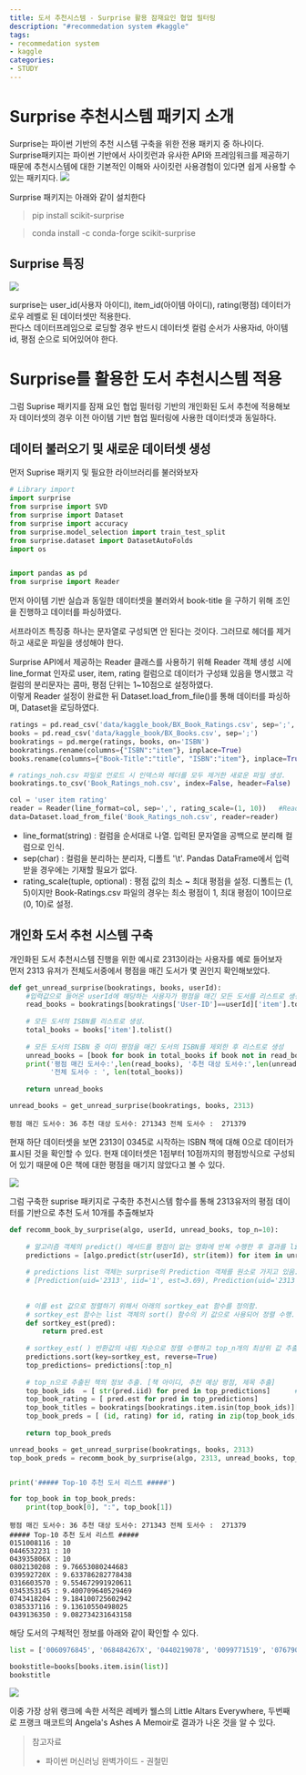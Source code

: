 ```yaml
---
title: 도서 추천시스템 - Surprise 활용 잠재요인 협업 필터링
description: "#recommedation system #kaggle"
tags:
- recommedation system
- kaggle
categories:
- STUDY
---
```


# Surprise 추천시스템 패키지 소개

Surprise는 파이썬 기반의 추천 시스템 구축을 위한 전용 패키지 중 하나이다.  
Surprise패키지는 파이썬 기반에서 사이킷런과 유사한 API와 프레임워크를 제공하기 때문에 추천시스템에 대한 기본적인 이해와 사이킷런 사용경험이 있다면 쉽게 사용할 수 있는 패키지다.
![](https://velog.velcdn.com/images/adastra/post/28d692cc-4aad-491c-a098-df4a32192812/image.png)


Surprise 패키지는 아래와 같이 설치한다
>pip install scikit-surprise

>conda install -c conda-forge scikit-surprise

## Surprise 특징
![](https://velog.velcdn.com/images/adastra/post/713d5a23-f510-4cdb-8e12-517dee37990d/image.png)

surprise는 user_id(사용자 아이디), item_id(아이템 아이디), rating(평점) 데이터가 로우 레벨로 된 데이터셋만 적용한다.  
판다스 데이터프레임으로 로딩할 경우 반드시 데이터셋 컬럼 순서가 사용자id, 아이템id, 평점 순으로 되어있어야 한다.



# Surprise를 활용한 도서 추천시스템 적용

그럼 Suprise 패키지를 잠재 요인 협업 필터링 기반의 개인화된 도서 추천에 적용해보자
데이터셋의 경우 이전 아이템 기반 협업 필터링에 사용한 데이터셋과 동일하다.

## 데이터 불러오기 및 새로운 데이터셋 생성

먼저 Suprise 패키지 및 필요한 라이브러리를 불러와보자

```python
# Library import
import surprise
from surprise import SVD
from surprise import Dataset
from surprise import accuracy
from surprise.model_selection import train_test_split
from surprise.dataset import DatasetAutoFolds
import os


import pandas as pd
from surprise import Reader
```

먼저 아이템 기반 실습과 동일한 데이터셋을 불러와서 book-title 을 구하기 위해 조인을 진행하고
데이터를 파싱하였다.

서프라이즈 특징중 하나는 문자열로 구성되면 안 된다는 것이다. 그러므로 헤더를 제거하고 새로운 파일을 생성해야 한다.

Surprise API에서 제공하는 Reader 클래스를 사용하기 위해 Reader 객체 생성 시에 line_format 인자로 user, item, rating 컬럼으로 데이터가 구성돼 있음을 명시했고 각 컬럼의 분리문자는 콤마, 평점 단위는 1~10점으로 설정하였다.  
이렇게 Reader 설정이 완료한 뒤 Dataset.load_from_file()를 통해 데이터를 파싱하며, Dataset을 로딩하였다.

```python
ratings = pd.read_csv('data/kaggle_book/BX_Book_Ratings.csv', sep=';', encoding="cp949")
books = pd.read_csv('data/kaggle_book/BX_Books.csv', sep=';')
bookratings = pd.merge(ratings, books, on='ISBN')
bookratings.rename(columns={"ISBN":"item"}, inplace=True)
books.rename(columns={"Book-Title":"title", "ISBN":"item"}, inplace=True)

# ratings_noh.csv 파일로 언로드 시 인덱스와 헤더를 모두 제거한 새로운 파일 생성.
bookratings.to_csv('Book_Ratings_noh.csv', index=False, header=False)

col = 'user item rating'
reader = Reader(line_format=col, sep=',', rating_scale=(1, 10))   #Reader를 통해 데이터 파싱
data=Dataset.load_from_file('Book_Ratings_noh.csv', reader=reader)
```

- line_format(string) : 컬럼을 순서대로 나열. 입력된 문자열을 공백으로 분리해 컬럼으로 인식.
- sep(char) : 컬럼을 분리하는 분리자, 디폴트 '\t'. Pandas DataFrame에서 입력받을 경우에는 기재할 필요가 없다.
- rating_scale(tuple, optional) : 평점 값의 최소 ~ 최대 평점을 설정. 디폴트는 (1, 5)이지만  Book-Ratings.csv 파일의 경우는 최소 평점이 1, 최대 평점이 10이므로 (0, 10)로 설정.



## 개인화 도서 추천 시스템 구축

개인화된 도서 추천시스템 진행을 위한 예시로 2313이라는 사용자를 예로 들어보자  
먼저 2313 유저가 전체도서중에서 평점을 매긴 도서가 몇 권인지 확인해보았다.

```python
def get_unread_surprise(bookratings, books, userId):
    #입력값으로 들어온 userId에 해당하는 사용자가 평점을 매긴 모든 도서를 리스트로 생성
    read_books = bookratings[bookratings['User-ID']==userId]['item'].tolist()
    
    # 모든 도셔의 ISBN를 리스트로 생성. 
    total_books = books['item'].tolist()
    
    # 모든 도서의 ISBN 중 이미 평점을 매긴 도서의 ISBN를 제외한 후 리스트로 생성
    unread_books = [book for book in total_books if book not in read_books]
    print('평점 매긴 도서수:',len(read_books), '추천 대상 도서수:',len(unread_books), \
          '전체 도서수 : ', len(total_books))
    
    return unread_books

unread_books = get_unread_surprise(bookratings, books, 2313)
```

```
평점 매긴 도서수: 36 추천 대상 도서수: 271343 전체 도서수 :  271379
```

현재 하단 데이터셋을 보면 2313이 0345로 시작하는 ISBN 책에 대해 0으로 데이터가 표시된 것을 확인할 수 있다. 현재 데이터셋은 1점부터 10점까지의 평점방식으로 구성되어 있기 때문에 0은 책에 대한 평점을 매기지 않았다고 볼 수 있다.

![](https://velog.velcdn.com/images/adastra/post/30ca947d-80b3-4539-816d-342fa469d480/image.png)



그럼 구축한 suprise 패키지로 구축한 추천시스템 함수를 통해 2313유저의 평점 데이터를 기반으로 추천 도서 10개를 추출해보자

```python
def recomm_book_by_surprise(algo, userId, unread_books, top_n=10):
    
    # 알고리즘 객체의 predict() 메서드를 평점이 없는 영화에 반복 수행한 후 결과를 list 객체로 저장
    predictions = [algo.predict(str(userId), str(item)) for item in unread_books]
    
    # predictions list 객체는 surprise의 Prediction 객체를 원소로 가지고 있음.
    # [Prediction(uid='2313', iid='1', est=3.69), Prediction(uid='2313', iid='2', est=2.98),,,,]
    
    
    # 이를 est 값으로 정렬하기 위해서 아래의 sortkey_eat 함수를 정의함.
    # sortkey_est 함수는 list 객체의 sort() 함수의 키 값으로 사용되어 정렬 수행.
    def sortkey_est(pred):
        return pred.est
    
    # sortkey_est( ) 반환값의 내림 차순으로 정렬 수행하고 top_n개의 최상위 값 추출.
    predictions.sort(key=sortkey_est, reverse=True)
    top_predictions= predictions[:top_n]
    
    # top_n으로 추출된 책의 정보 추출. [책 아이디, 추천 예상 평점, 제목 추출]
    top_book_ids  = [ str(pred.iid) for pred in top_predictions]      #int 아니고 str
    top_book_rating = [ pred.est for pred in top_predictions]
    top_book_titles = bookratings[bookratings.item.isin(top_book_ids)]['Book-Title']
    top_book_preds = [ (id, rating) for id, rating in zip(top_book_ids, top_book_rating)]
    
    return top_book_preds

unread_books = get_unread_surprise(bookratings, books, 2313)
top_book_preds = recomm_book_by_surprise(algo, 2313, unread_books, top_n=10)


print('##### Top-10 추천 도서 리스트 #####')

for top_book in top_book_preds:
    print(top_book[0], ":", top_book[1])
```

```
평점 매긴 도서수: 36 추천 대상 도서수: 271343 전체 도서수 :  271379
##### Top-10 추천 도서 리스트 #####
0151008116 : 10
0446532231 : 10
043935806X : 10
0802130208 : 9.76653080244683
039592720X : 9.633786282778438
0316603570 : 9.554672991920611
0345353145 : 9.400709640529469
0743418204 : 9.184100725602942
0385337116 : 9.13610550498025
0439136350 : 9.082734231643158
```

해당 도서의 구체적인 정보를 아래와 같이 확인할 수 있다.

```python
list = ['0060976845', '068484267X', '0440219078', '0099771519', '0767902521', '0385510438', '0345413350', '0671776134', '0451161343', '076790592X']

bookstitle=books[books.item.isin(list)]
bookstitle
```

![](https://velog.velcdn.com/images/adastra/post/3d27cb2e-e992-401e-9092-aca6df2e175b/image.png)

이중 가장 상위 랭크에 속한 서적은 레베카 웰스의 Little Altars Everywhere,
두번째로 프랭크 매코트의 Angela's Ashes A Memoir로 결과가 나온 것을 알 수 있다.


> 참고자료
> - 파이썬 머신러닝 완벽가이드 - 권철민